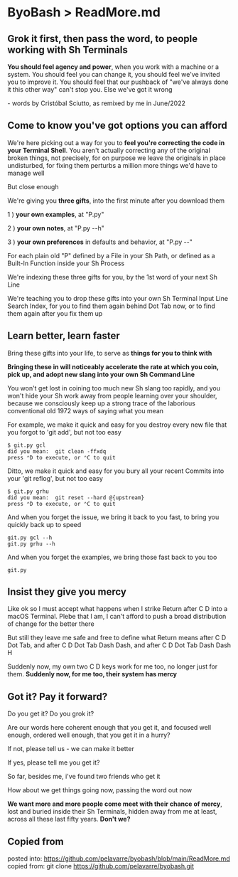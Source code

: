 # ByoBash > ReadMore.md

## Grok it first, then pass the word, to people working with Sh Terminals

**You should feel agency and power**, when you work with a machine or a system.
You should feel
you can change it, you should feel we've invited you to improve it.
You should feel
that our pushback of "we've always done it this other way" can't stop you.
Else we've got it wrong

\- words by Cristóbal Sciutto, as remixed by me in June/2022

## Come to know you've got options you can afford

We're here picking out a way for you
to **feel you're correcting the code in your Terminal Shell**.
You aren't actually correcting any of the original broken things,
not precisely, for on purpose we leave the originals in place undisturbed,
for fixing them perturbs a million more things we'd have to manage well

But close enough

We're giving you **three gifts**, into the first minute after you download them

1 ) **your own examples**, at "P.py"

2 ) **your own notes**, at "P.py --h"

3 ) **your own preferences** in defaults and behavior, at "P.py --"

For each plain old "P" defined by a File in your Sh Path,
or defined as a Built-In Function inside your Sh Process

We're indexing these three gifts for you, by the 1st word of your next Sh Line

We're teaching you to drop these gifts
into your own Sh Terminal Input Line Search Index,
for you to find them again behind Dot Tab now, or
to find them again after you fix them up

## Learn better, learn faster

Bring these gifts into your life, to serve as **things for you to think with**

**Bringing these in will noticeably accelerate the rate at which
you coin, pick up, and adopt new slang into your own Sh Command Line**

You won't get lost in coining too much new Sh slang too rapidly, and
you won't hide your Sh work away from people learning over your shoulder,
because we consciously keep up
a strong trace of the laborious conventional old 1972 ways of saying what you mean

For example,
we make it quick and easy for you destroy every new file that you forgot to 'git add',
but not too easy

    $ git.py gcl
    did you mean:  git clean -ffxdq
    press ⌃D to execute, or ⌃C to quit

Ditto,
we make it quick and easy for you bury all your recent Commits into your 'git reflog',
but not too easy

    $ git.py grhu
    did you mean:  git reset --hard @{upstream}
    press ⌃D to execute, or ⌃C to quit

And when you forget the issue, we bring it back to you fast,
to bring you quickly back up to speed

    git.py gcl --h
    git.py grhu --h

And when you forget the examples, we bring those fast back to you too

    git.py

## Insist they give you mercy

Like ok so I must accept what happens
when I strike Return after C D into a macOS Terminal.
Plebe that I am, I can't afford to push
a broad distribution of change for the better there

But still they leave me safe and free to define what Return means after C D Dot Tab, and
after C D Dot Tab Dash Dash, and
after C D Dot Tab Dash Dash H

Suddenly now, my own two C D keys work for me too, no longer just for them.
**Suddenly now, for me too, their system has mercy**

## Got it? Pay it forward?

Do you get it? Do you grok it?

Are our words here coherent enough that you get it,
and focused well enough, ordered well enough, that you get it in a hurry?

If not, please tell us - we can make it better

If yes, please tell me you get it?

So far, besides me, i've found two friends who get it

How about we get things going now, passing the word out now

**We want more and more people come meet with their chance of mercy**,
lost and buried inside their Sh Terminals,
hidden away from me at least,
across all these last fifty years.
**Don't we?**

## Copied from

posted into:  https://github.com/pelavarre/byobash/blob/main/ReadMore.md
<br>
copied from:  git clone https://github.com/pelavarre/byobash.git
